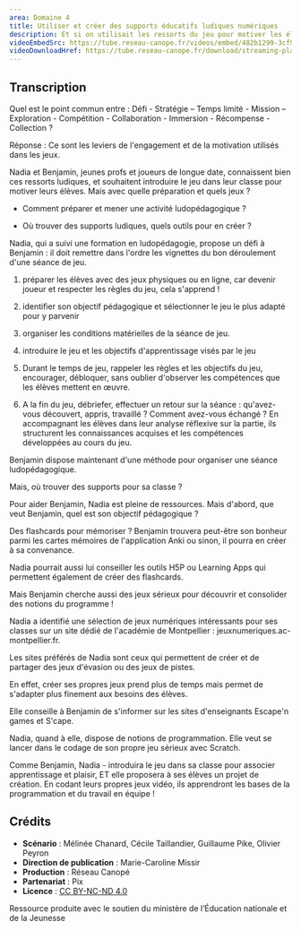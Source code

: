 ```yaml
---
area: Domaine 4
title: Utiliser et créer des supports éducatifs ludiques numériques
description: Et si on utilisait les ressorts du jeu pour motiver les élèves à apprendre. Comment préparer et mener une activité ludopédagogique ? Où trouver des supports ludiques, quels outils pour en créer ?
videoEmbedSrc: https://tube.reseau-canope.fr/videos/embed/482b1299-3cf9-48c3-9f1a-d1e97b4fd750
videoDownloadHref: https://tube.reseau-canope.fr/download/streaming-playlists/hls/videos/482b1299-3cf9-48c3-9f1a-d1e97b4fd750-1080-fragmented.mp4
---
```


## Transcription

Quel est le point commun entre : Défi - Stratégie – Temps limité - Mission – Exploration - Compétition - Collaboration - Immersion - Récompense - Collection ?

Réponse : Ce sont les leviers de l'engagement et de la motivation utilisés dans les jeux.

Nadia et Benjamin, jeunes profs et joueurs de longue date, connaissent bien ces ressorts ludiques, et souhaitent introduire le jeu dans leur classe pour motiver leurs élèves. Mais avec quelle préparation et quels jeux ?

- Comment préparer et mener une activité ludopédagogique ?

- Où trouver des supports ludiques, quels outils pour en créer ?

Nadia, qui a suivi une formation en ludopédagogie, propose un défi à Benjamin : il doit remettre dans l'ordre les vignettes du bon déroulement d'une séance de jeu.

1) préparer les élèves avec des jeux physiques ou en ligne, car devenir joueur et respecter les règles du jeu, cela s'apprend !

2) identifier son objectif pédagogique et sélectionner le jeu le plus adapté pour y parvenir

3) organiser les conditions matérielles de la séance de jeu.

4) introduire le jeu et les objectifs d'apprentissage visés par le jeu

5) Durant le temps de jeu, rappeler les règles et les objectifs du jeu, encourager, débloquer, sans oublier d'observer les compétences que les élèves mettent en œuvre.

6) A la fin du jeu, débriefer, effectuer un retour sur la séance : qu'avez-vous découvert, appris, travaillé ? Comment avez-vous échangé ? En accompagnant les élèves dans leur analyse réflexive sur la partie, ils structurent les connaissances acquises et les compétences développées au cours du jeu.

Benjamin dispose maintenant d'une méthode pour organiser une séance ludopédagogique.

Mais, où trouver des supports pour sa classe ?

Pour aider Benjamin, Nadia est pleine de ressources. Mais d'abord, que veut Benjamin, quel est son objectif pédagogique ?

Des flashcards pour mémoriser ? Benjamin trouvera peut-être son bonheur parmi les cartes mémoires de l'application Anki ou sinon, il pourra en créer à sa convenance.

Nadia pourrait aussi lui conseiller les outils H5P ou Learning Apps qui permettent également de créer des flashcards.

Mais Benjamin cherche aussi des jeux sérieux pour découvrir et consolider des notions du programme !

Nadia a identifié une sélection de jeux numériques intéressants pour ses classes sur un site dédié de l'académie de Montpellier : jeuxnumeriques.ac-montpellier.fr.

Les sites préférés de Nadia sont ceux qui permettent de créer et de partager des jeux d'évasion ou des jeux de pistes.

En effet, créer ses propres jeux prend plus de temps mais permet de s'adapter plus finement aux besoins des élèves.

Elle conseille à Benjamin de s'informer sur les sites d'enseignants Escape'n games et S'cape.

Nadia, quand à elle, dispose de notions de programmation. Elle veut se lancer dans le codage de son propre jeu sérieux avec Scratch.

Comme Benjamin, Nadia - introduira le jeu dans sa classe pour associer apprentissage et plaisir, ET elle proposera à ses élèves un projet de création. En codant leurs propres jeux vidéo, ils apprendront les bases de la programmation et du travail en équipe !

## Crédits

- **Scénario** : Mélinée Chanard, Cécile Taillandier, Guillaume Pike, Olivier Peyron
- **Direction de publication** : Marie-Caroline Missir
- **Production** : Réseau Canopé
- **Partenariat** : Pix
- **Licence** : [CC BY-NC-ND 4.0](https://creativecommons.org/licenses/by-nc-nd/4.0/deed.fr)

Ressource produite avec le soutien du ministère de l’Éducation nationale et de la Jeunesse
